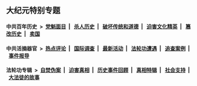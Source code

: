 ## 大纪元特别专题

#### 中共百年历史 &nbsp;>&nbsp; [党魁面目](indexes/nf1176107/README.md?08060430) &nbsp;| &nbsp; [杀人历史](indexes/nf1176106/README.md?08060430) &nbsp;| &nbsp; [破坏传统和道德](indexes/nf1176106/README.md?08060430) &nbsp;| &nbsp; [迫害文化精英](indexes/nf1176111/README.md?08060430) &nbsp;| &nbsp; [篡改历史](indexes/nf1176115/README.md?08060430) &nbsp;| &nbsp; [卖国](indexes/nf1176117/README.md?08060430) 

#### 中共活摘器官 &nbsp;>&nbsp; [热点评论](indexes/nf5879/README.md?08060430) &nbsp;| &nbsp; [国际调查](indexes/nf5947/README.md?08060430) &nbsp;| &nbsp; [最新活动](indexes/nf5883/README.md?08060430) &nbsp;| &nbsp; [法轮功遭遇](indexes/nf5881/README.md?08060430) &nbsp;| &nbsp; [追查案例](indexes/nf5880/README.md?08060430) &nbsp;| &nbsp; [事件报导](indexes/nf5877/README.md?08060430) 

#### 法轮功专辑 &nbsp;>&nbsp; [自焚伪案](indexes/nf5562/README.md?08060430) &nbsp;| &nbsp; [迫害真相](indexes/nf4379/README.md?08060430) &nbsp;| &nbsp; [历史事件回顾](indexes/nf5793/README.md?08060430) &nbsp;| &nbsp; [真相特辑](indexes/nf4389/README.md?08060430) &nbsp;| &nbsp; [社会支持](indexes/nf4386/README.md?08060430) &nbsp;| &nbsp; [大法徒的故事](indexes/nf1147481/README.md?08060430) 

